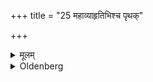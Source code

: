 +++
title = "25 महाव्याहृतिभिश्च पृथक्"

+++

<details><summary>मूलम्</summary>

महाव्याहृतिभिश्च पृथक् २५
</details>

<details><summary>Oldenberg</summary>

25. And (three oblations) with the Mahāvyāhṛtis, one by one;
</details>
